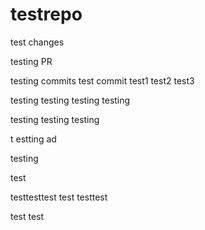# testrepo

test changes

testing PR

testing commits
test commit
test1
test2
test3

testing
testing
testing
testing

testing
testing
testing

t
estting
ad

testing

test

testtesttest
test
testtest

test
test
